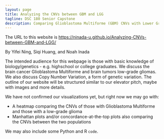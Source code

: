 ```yaml
---
layout: page
title: Analyzing the CNVs between GBM and LGG
tagline: DSC 180 Senior Capstone
description: Comparing Glioblastoma Multiforme (GBM) CNVs with Lower Grade Glioma (LGG) CNVs
---
```


The URL to this website is https://ninada-u.github.io/Analyzing-CNVs-between-GBM-and-LGG/

By Yifei Ning, Siqi Huang, and Noah Inada



The intended audience for this webpage is those with basic knowledge of biology/genetics - e.g. highschool or college graduates. We discuss the brain cancer Glioblastoma Multiforme and brain tumors low-grade gliomas. We also discuss Copy Number Variation, a form of genetic variation. The outline of our website will be structured similar to our elevator pitch, maybe with images and more details.



We have not confirmed our visualizations yet, but right now we may go with:

- A heatmap comparing the CNVs of those with Glioblastoma Multiforme and those with a low-grade glioma
- Manhattan plots and/or concordance-at-the-top plots also comparing the CNVs between the two populations

We may also include some Python and R `code`.